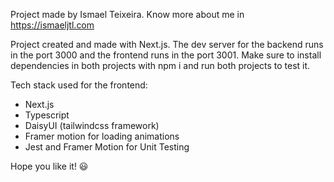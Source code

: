 Project made by Ismael Teixeira. Know more about me in https://ismaeljtl.com

Project created and made with Next.js.
The dev server for the backend runs in the port 3000 and the frontend runs in the port 3001.
Make sure to install dependencies in both projects with npm i and run both projects to test it.

Tech stack used for the frontend:

- Next.js
- Typescript
- DaisyUI (tailwindcss framework)
- Framer motion for loading animations
- Jest and Framer Motion for Unit Testing

Hope you like it! 😃
